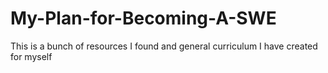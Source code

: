 # My-Plan-for-Becoming-A-SWE
This is a bunch of resources I found and general curriculum I have created for myself
